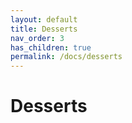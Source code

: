 ```yaml
---
layout: default
title: Desserts
nav_order: 3
has_children: true
permalink: /docs/desserts
---
```


# Desserts

